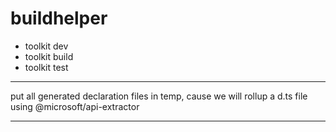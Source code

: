 # buildhelper

- toolkit dev
- toolkit build
- toolkit test

---

put all generated declaration files in temp,
cause we will rollup a d.ts file
using @microsoft/api-extractor

---
